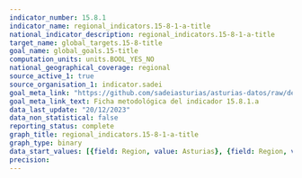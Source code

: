 ```yaml
---
indicator_number: 15.8.1
indicator_name: regional_indicators.15-8-1-a-title
national_indicator_description: regional_indicators.15-8-1-a-title
target_name: global_targets.15-8-title
goal_name: global_goals.15-title
computation_units: units.BOOL_YES_NO
national_geographical_coverage: regional
source_active_1: true
source_organisation_1: indicator.sadei
goal_meta_link: "https://github.com/sadeiasturias/asturias-datos/raw/develop/descargas/metodologia/15.8.1.a.pdf"
goal_meta_link_text: Ficha metodológica del indicador 15.8.1.a
data_last_update: "20/12/2023"
data_non_statistical: false
reporting_status: complete
graph_title: regional_indicators.15-8-1-a-title
graph_type: binary
data_start_values: [{field: Region, value: Asturias}, {field: Region, value: España}]
precision:  
---
```


